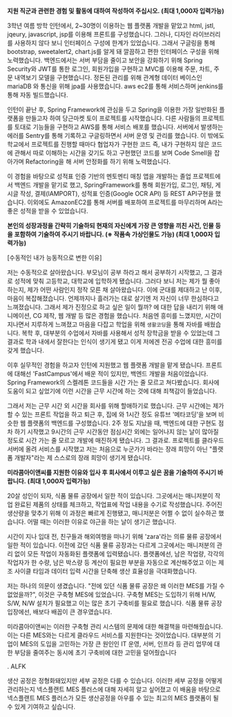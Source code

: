 **지원 직군과 관련한 경험 및 활동에 대하여 작성하여 주십시오. (최대 1,000자 입력가능)**

3학년 여름 방학 인턴에서, 2~30명이 이용하는 웹 플랫폼 개발을 맡았고 html, jstl, jqeury, javascript, jsp를 이용해 프론트를 구성했습니다. 그러나, 디자인 라이브러리를 사용하지 않다 보니 인터페이스 구성에 한계가 있었습니다. 그래서 구글링을 통해 bootstrap, sweetalert2, chart.js를 알게 돼 깔끔하고 편한 인터페이스 구성을 위해 노력했습니다. 백엔드에서는 서버 부담을 줄이고 보안을 강화하기 위해 Spring Security와 JWT를 통한 로그인, 회원가입을 구현하고 MVC를 이용해 주문, 차트, 주문 내역보기 모델을 구현했습니다. 정돈된 관리를 위해 관계형 데이터 베이스인 mariaDB 와 통신을 위해 jpa를 사용했습니다. aws ec2를 통해 서비스하며 jenkins를 통해 자동 빌드했습니다.    

인턴이 끝난 후, Spring Framework에 관심을 두고 Spring을 이용한 가장 일반화된 플랫폼을 만들고자 하여 당근마켓 토이 프로젝트를 시작했습니다. 다른 사람들의 프로젝트를 토대로 기능들을 구현하고 AWS를 통해 서비스 배포를 했습니다. 서버에서 발생하는 에러를 Sentry를 통해 기록하고 구글링하면서 서버 운영 및 관리를 했습니다. 이 밖에도 학교에서 프로젝트를 진행할 때마다 협업자가 구현한 코드 즉, 내가 구현하지 않은 코드에 관해서 따로 이해하는 시간을 갖기도 하고 구현했던 코드를 보며 Code Smell을 잡아가며 Refactoring을 해 서버 안정화를 하기 위해 노력했습니다.

이 경험을 바탕으로 성적표 인증 기반의 멘토멘티 매칭 앱을 개발하는 졸업 프로젝트에서 백엔드 개발을 맡기로 했고, SpringFramework를 통해 회원가입, 로그인, 채팅, 게시글 작성, 결제(IAMPORT), 성적표 인증(Google OCR API) 등 REST API구현을 했습니다. 이외에도 AmazonEC2를 통해 서버를 배포하여 프로젝트를 마무리하며 A라는 좋은 성적을 받을 수 있었습니다.

**본인의 성장과정을 간략히 기술하되 현재의 자신에게 가장 큰 영향을 끼친 사건, 인물 등을 포함하여 기술하여 주시기 바랍니다. (※ 작품속 가상인물도 가능) (최대 1,000자 입력가능)**

[수동적인 내가 능동적으로 변한 이유]

저는 수동적으로 살아왔습니다. 부모님이 공부 하라고 해서 공부하기 시작했고, 그 결과로 성적에 맞춰 고등학교, 대학교에 입학하게 됐습니다. 그러다 보니 저는 제가 뭘 좋아하는지, 제가 어떤 사람인지 정작 모른 채 살아왔습니다. 이에 군대를 제대하고 난 이후, 마음이 복잡해졌습니다. 언제까지나 흘러가는 대로 살기엔 저 자신이 너무 한심하다고 느껴졌습니다. 그래서 제가 진정으로 하고 싶은 일이 뭘까? 에 대한 답을 내리기 위해 애니메이션, CG 제작, 웹 개발 등 많은 경험을 했습니다. 처음엔 흥미를 느꼈지만, 시간이 지나면서 지루하게 느껴졌고 마음을 다잡고 학업을 위해 `생활코딩`을 통해 자바를 배웠습니다. 복학 후, 대부분의 수업에서 자바를 사용해서 성적 장학금을 받을 수 있었는데 그 결과로 학과 내에서 잘한다는 인식이 생기게 됐고 이게 저에겐 전공 수업에 대한 흥미를 갖게 했습니다.

이후 실무적인 경험을 하고자 인턴에 지원했고 웹 플랫폼 개발을 맡게 됐습니다. 프론트에 대해선 'FastCampus'에서 배운 적이 있지만, 백엔드 개발을 처음이었습니다. Spring Framework의 스켈레톤 코드들을 시간 가는 줄 모르고 쳐다봤습니다. 회사에 도움이 되고 싶었기에 이런 시간을 근무 시간에 하는 것에 대해 죄책감이 들었습니다.

그래서 저는 근무 시간 외 시간을 회사를 위해 할애하기로 했습니다. 근무 시간에는 제가 할 수 있는 프론트 작업을 하고 퇴근 후, 집에 와 1시간 정도 유튜브 '메타코딩'을 보며 비슷한 웹 플랫폼의 백엔드를 구성했습니다. 2주 정도 지났을 때, 백엔드에 대한 구현도 점차 하기 시작했고 9시간의 근무 시간동안 점심시간 외에는 일어나지 않는 날이 많아질 정도로 시간 가는 줄 모르고 개발에 매진하게 됐습니다. 그 결과로. 프로젝트를 클라우드 서버에 올려 서비스를 시작했고 저는 처음으로 누군가가 바라는 장래 희망이 아닌 "플랫폼 개발자"라는 제 스스로의 장래 희망이 생기게 됐습니다.

**미라콤아이앤씨를 지원한 이유와 입사 후 회사에서 이루고 싶은 꿈을 기술하여 주시기 바랍니다. (최대 1,000자 입력가능)**

20살 성인이 되자, 식품 물류 공장에서 일한 적이 있습니다. 그곳에서는 매니저분이 작업 완료된 제품의 상태를 체크하고, 작업표에 작업 내용을 수기로 작성했습니다. 주어진 생산량을 맞추기 위해 이 과정은 빠르게 진행됐고, 매니저분은 어쩔 수 없이 실수하곤 했습니다. 어떨 때는 이러한 이유로 야근을 하는 날이 생기곤 했습니다.

시간이 지나 입대 전, 친구들과 해외여행을 떠나기 위해 'zara'라는 의류 물류 공장에서 일한 적이 있습니다. 이전에 갔던 식품 물류 공장과는 다르게 그곳에서는 매니저분의 관리 없이 모든 작업이 자동화된 플랫폼에 입력됐습니다. 플랫폼에선, 남은 작업량, 각각의 작업자가 한 수량, 남은 박스량 등 계산이 필요한 부분을 자동으로 계산해주었고 이는 제조 사이클 타임과 데이터 입력 시간을 단축해 생산 효율성을 극대화했습니다. 

저는 하나의 의문이 생겼습니다. "전에 있던 식품 물류 공장은 왜 이러한 MES를 가질 수 없었을까?", 이것은 구축형 MES에 있었습니다. 구축형 MES는 도입하기 위해 H/W, S/W, N/W 설치가 필요했고 이는 많은 초기 구축비를 필요로 했습니다. 식품 물류 공장 입장에선, 배보다 배꼽이 큰 경우였습니다.

미라콤아이앤씨는 이러한 구축형 관리 시스템의 문제에 대한 해결책을 마련해줬습니다. 이는 다른 MES와는 다르게 클라우드 서비스를 지원한다는 것이었습니다. 대부분의 기업이 MES의 도입을 고민하는 가장 큰 원인인 IT 운영, 서버, 인프라 등 관리 업무에 대한 부담을 줄여주는 동시에 초기 구축비에 대한 고민을 덜어줬습니다

. ALFK

생산 공정은 정형화돼있지만 세부 공정은 다를 수 있습니다. 이러한 세부 공정을 어떻게 관리하는지 넥스플랜트 MES 플러스에 대해 자세히 알고 싶어졌고 이 배움을 바탕으로 넥스플랜트 MES 플러스가 모든 생산공정을 아우를 수 있는 최고의 MES 플랫폼이 될 수 있게 기여하고 싶습니다.